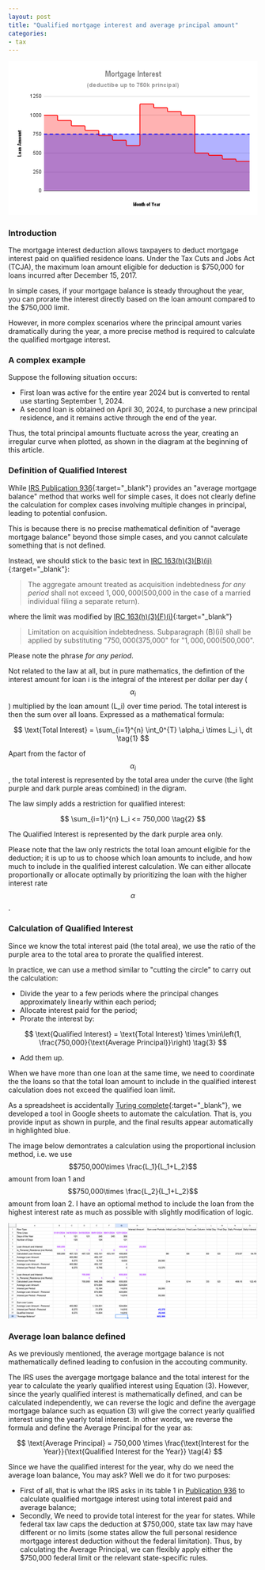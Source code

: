 ```yaml
---
layout: post
title: "Qualified mortgage interest and average principal amount"
categories:
- tax
---
```


<img src="/assets/images/20250426-mortgage-interest.png"/>

### Introduction

The mortgage interest deduction allows taxpayers to deduct mortgage interest
paid on qualified residence loans. Under the Tax Cuts and Jobs Act (TCJA), the
maximum loan amount eligible for deduction is $750,000 for loans incurred after
December 15, 2017.

In simple cases, if your mortgage balance is steady throughout the year, you
can prorate the interest directly based on the loan amount compared to the
$750,000 limit.

However, in more complex scenarios where the principal amount varies
dramatically during the year, a more precise method is required to calculate
the qualified mortgage interest.

### A complex example

Suppose the following situation occurs:

- First loan was active for the entire year 2024 but is converted to rental use starting September 1, 2024.
- A second loan is obtained on April 30, 2024, to purchase a new principal residence, and it remains active through the end of the year.

Thus, the total principal amounts fluctuate across the year, creating an irregular curve when plotted, as shown
in the diagram at the beginning of this article.

### Definition of Qualified Interest

While [IRS Publication 936][pub936]{:target="_blank"}
provides an "average mortgage balance" method that
works well for simple cases, it does not clearly define the calculation for
complex cases involving multiple changes in principal, leading to potential
confusion.

This is because there is no precise mathematical definition of "average mortgage balance" beyond
those simple cases, and you cannot calculate something that is not defined.

Instead, we should stick to the basic text in [IRC 163(h)(3)(B)(ii)][irc163]{:target="_blank"}:

>The aggregate amount treated as acquisition indebtedness _for any period_ shall not exceed $1,000,000 ($500,000 in the case of a married individual filing a separate return).

where the limit was modified by [IRC 163(h)(3)(F)(i)][irc163]{:target="_blank"}

> Limitation on acquisition indebtedness. Subparagraph (B)(ii) shall be applied by substituting "$750,000 ($375,000" for "$1,000,000 ($500,000".

Please note the phrase _for any period_. 

Not related to the law at all, but in pure mathematics, the defintion of the interest amount for loan i is the integral of the interest per dollar per day ($$\alpha_i$$) multiplied by the loan amount (L_i)
over time period. The total interest is then the sum over all loans. Expressed as a mathematical formula:

$$
\text{Total Interest} = \sum_{i=1}^{n} \int_0^{T} \alpha_i \times L_i \, dt \tag{1}
$$

Apart from the factor of $$\alpha_i$$, the total interest is represented by the total area under the curve (the light purple and dark purple areas combined) in the digram.

The law simply adds a restriction for qualified interest: 

$$
\sum_{i=1}^{n} L_i <= 750,000 \tag{2}
$$

The Qualified Interest is represented by the dark purple area only.

Please note that the law only restricts the total loan amount eligible for the
deduction; it is up to us to choose which loan amounts to include, and how much
to include in the qualified interest calculation. We can either allocate
proportionally or allocate optimally by prioritizing the loan with the higher
interest rate $$\alpha$$.

### Calculation of Qualified Interest

Since we know the total interest paid (the total area), we use the ratio of the
purple area to the total area to prorate the qualified interest.

In practice, we can use a method similar to "cutting the circle" to carry out the calculation:

- Divide the year to a few periods where the principal changes approximately linearly within each period;
- Allocate interest paid for the period;
- Prorate the interest by:

$$
\text{Qualified Interest} = \text{Total Interest} \times \min\left(1, \frac{750,000}{\text{Average Principal}}\right) \tag{3}
$$

- Add them up.

When we have more than one loan at the same time, we need to coordinate the
the loans so that the total loan amount to include in the qualified interest calculation
does not exceed the qualified loan limit.

As a spreadsheet is accidentally [Turing complete][turing]{:target="_blank"},
we developed a tool in Google sheets to automate the calculation. That is, you provide input as shown in purple, and
the final results appear automatically in highlighted blue.

The image below demontrates a calculation using the proportional inclusion method, i.e. we use $$750,000\times \frac{L_1}{L_1+L_2}$$ amount from
loan 1 and $$750,000\times \frac{L_2}{L_1+L_2}$$ amount from loan 2. I have an optiomal method to include the loan from the highest interest rate
as much as possible with slightly modification of logic.

<img src="/assets/images/20250426-google-sheets.png"/>

### Average loan balance defined

As we previously mentioned, the average mortgage balance is not mathematically defined leading to confusion in the accouting community.

The IRS uses the avergage mortgage balance and the total interest for the year to calculate the yearly qualified interest using Equation (3).
However, since the yearly qualified interest is mathematically defined, and can be calculated independently, we can reverse the logic
and define the avergage mortgage balance such as equation (3) will give the correct yearly qualified interest using the yearly total interest.
In other words, we reverse the formula and define the Average Principal for the year as:

$$
\text{Average Principal} = 750,000 \times \frac{\text{Interest for the Year}}{\text{Qualified Interest for the Year}} \tag{4}
$$

Since we have the qualified interest for the year, why do we need the average loan balance, You may ask? Well we do it for two purposes:

- First of all, that is what the IRS asks in its table 1 in [Publication 936][pub936] to calculate qualified mortgage interest using
total interest paid and average balance;
- Secondly, We need to provide total interest for the year for states. While federal tax law caps the deduction at $750,000, state tax law may have different
or no limits (some states allow the full personal residence mortgage interest deduction without the federal limitation).
Thus, by calculating the Average Principal, we can flexibly apply either the $750,000 federal limit or the relevant state-specific rules.

[irc163]: https://www.taxnotes.com/research/federal/usc26/163
[pub936]: https://www.irs.gov/pub/irs-pdf/p936.pdf
[turing]: https://en.wikipedia.org/wiki/Turing_completeness
